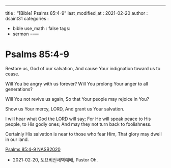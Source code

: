 ---
title : “[Bible] Psalms 85:4-9”
last_modified_at : 2021-02-20
author : dsaint31
categories : 
  - bible
use_math : false
tags:
  - sermon
--—

# Psalms 85:4-9

Restore us, God of our salvation, 
And cause Your indignation toward us to cease. 

Will You be angry with us forever? 
Will You prolong Your anger to all generations? 

Will You not revive us again, 
So that Your people may rejoice in You? 

Show us Your mercy, LORD, 
And grant us Your salvation. 

I will hear what God the LORD will say; 
For He will speak peace to His people, to His godly ones; 
And may they not turn back to foolishness. 

Certainly His salvation is near to those who fear Him, 
That glory may dwell in our land.

‭‭[Psalms‬ ‭85:4-9‬ ‭NASB2020‬‬](https://www.bible.com/2692/psa.85.4-9.nasb2020)

* 2021-02-20, 토요비전새벽예배, Pastor Oh.